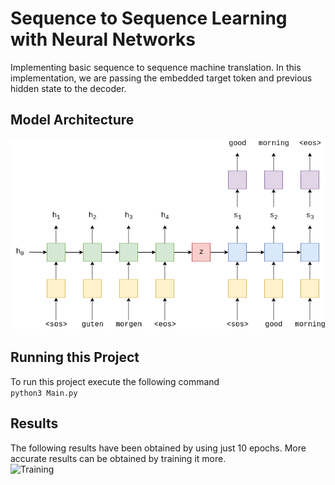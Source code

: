 # Sequence to Sequence Learning with Neural Networks
Implementing basic sequence to sequence machine translation. In this implementation, we are passing the embedded target token and previous hidden state to the decoder.
## Model Architecture
![Architecture](Model-Overview.png)<br>
## Running this Project
To run this project execute the following command<br>
```python3 Main.py```<br>
## Results
The following results have been obtained by using just 10 epochs. More accurate results can be obtained by training it more.<br>
![Training](Seq2Seq-LSTM.png)<br>
